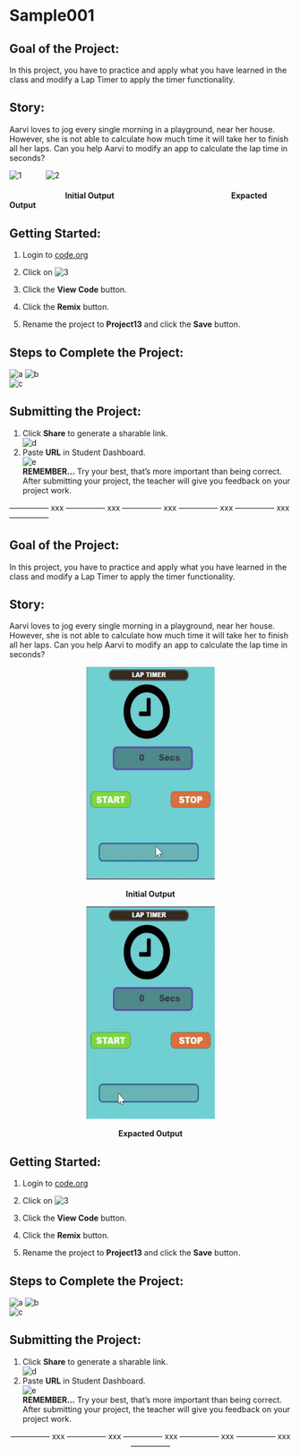 # Sample001
## Goal of the Project: 
In this project, you have to practice and apply what you have learned in the class and modify a Lap Timer to apply the timer functionality.

## Story:  
Aarvi loves to jog every single morning in a playground, near her house. However, she is not able to calculate how much time it will take her to finish all her laps. Can you help Aarvi to modify an app to calculate the lap time in seconds?  

![1](https://user-images.githubusercontent.com/88723126/128876430-2dabf873-420e-47b2-8555-923fb6c1a739.gif) &nbsp; &nbsp; &nbsp; &nbsp; &nbsp;  ![2](https://user-images.githubusercontent.com/88723126/128876459-cc6f14ac-bc9b-43de-a4ca-2e140f6183e7.gif)

 #### &nbsp; &nbsp; &nbsp; &nbsp; &nbsp; &nbsp; &nbsp; &nbsp; &nbsp; &nbsp; &nbsp; &nbsp; &nbsp; &nbsp; &nbsp; Initial Output  &nbsp; &nbsp; &nbsp; &nbsp; &nbsp; &nbsp; &nbsp; &nbsp; &nbsp; &nbsp; &nbsp; &nbsp; &nbsp; &nbsp; &nbsp; &nbsp; &nbsp; &nbsp; &nbsp; &nbsp; &nbsp; &nbsp; &nbsp; &nbsp; &nbsp; &nbsp; &nbsp; &nbsp; &nbsp; &nbsp; &nbsp; Expacted Output </p> ####

## Getting Started:  
1. Login to [code.org](http://code.org)

2. Click on ![3](https://user-images.githubusercontent.com/88723126/128972456-9162e6ae-833a-4a6a-90db-b3ed3a2e88ed.png) 

3. Click the __View Code__ button.

4. Click the __Remix__ button.

5. Rename the project to __Project13__ and click the __Save__ button.
		 
## Steps to Complete the Project:  
![a](https://user-images.githubusercontent.com/88723126/128972794-9bda7257-6fb3-4091-b215-e482e079a156.png)
![b](https://user-images.githubusercontent.com/88723126/128972810-2a73542b-d10c-47ac-a2be-2f88ffdc99eb.png)  
![c](https://user-images.githubusercontent.com/88723126/128972815-3943278d-ec6d-4626-b169-634ec360dcf3.png)
## Submitting the Project:
1. Click __Share__ to generate a sharable link.  
![d](https://user-images.githubusercontent.com/88723126/128972844-7ce95fe6-9e84-4c76-8793-297ed77b0334.gif)
2. Paste __URL__ in Student Dashboard.  
![e](https://user-images.githubusercontent.com/88723126/128972851-da860648-14be-4042-a9eb-e2c4ef9f2366.png)  
__REMEMBER…__ Try your best, that’s more important than being correct.   
After submitting your project, the teacher will give you feedback on your project work.

————— xxx ————— xxx ————— xxx ————— xxx ————— xxx —————


## Goal of the Project: 
In this project, you have to practice and apply what you have learned in the class and modify a Lap Timer to apply the timer functionality.

## Story:  
Aarvi loves to jog every single morning in a playground, near her house. However, she is not able to calculate how much time it will take her to finish all her laps. Can you help Aarvi to modify an app to calculate the lap time in seconds?  

<p align="center"> <img width="230" height="380" src="https://github.com/sahilwhj/Sample001/blob/main/New%20images/1.gif" alt="Initial Output"> </p>
<p align="center"> <b> Initial Output </b>  </p> 
<p align="center"> <img width="230" height="380" src="https://github.com/sahilwhj/Sample001/blob/main/New%20images/2.gif" alt="Initial Output"> </p>
<p align="center"> <b> Expacted Output </b> </p>

## Getting Started:  
1. Login to [code.org](http://code.org)

2. Click on ![3](https://user-images.githubusercontent.com/88723126/128972456-9162e6ae-833a-4a6a-90db-b3ed3a2e88ed.png) 

3. Click the __View Code__ button.

4. Click the __Remix__ button.

5. Rename the project to __Project13__ and click the __Save__ button.
		 
## Steps to Complete the Project:  
![a]("https://github.com/sahilwhj/Sample001/blob/main/New%20images/a.gif")
![b]("https://github.com/sahilwhj/Sample001/blob/main/New%20images/b.gif")  
![c]("https://github.com/sahilwhj/Sample001/blob/main/New%20images/c.gif")
## Submitting the Project:
1. Click __Share__ to generate a sharable link.  
![d](https://user-images.githubusercontent.com/88723126/128972844-7ce95fe6-9e84-4c76-8793-297ed77b0334.gif)
2. Paste __URL__ in Student Dashboard.  
![e](https://user-images.githubusercontent.com/88723126/128972851-da860648-14be-4042-a9eb-e2c4ef9f2366.png)  
__REMEMBER…__ Try your best, that’s more important than being correct.  
After submitting your project, the teacher will give you feedback on your project work.  
<p align="center"> ————— xxx ————— xxx ————— xxx ————— xxx ————— xxx ————— </p>
